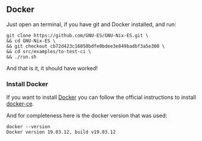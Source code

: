 #


## Docker

Just open an terminal, if you have git and Docker installed, and run:

```
git clone https://github.com/GNU-ES/GNU-Nix-ES.git \
&& cd GNU-Nix-ES \
&& git checkout cb72d423c16050bdfe0bdee3e849badbf3a5e300 \
&& cd src/examples/to-test-ci \
&& ./run.sh
```

And that is it, it should have worked!


### Install Docker

If you want to install [Docker](https://www.docker.com/) you can follow the official instructions to install [docker-ce](https://docs.docker.com/engine/install/).

And for completeness here is the docker version that was used:
```
docker --version
Docker version 19.03.12, build v19.03.12
```
